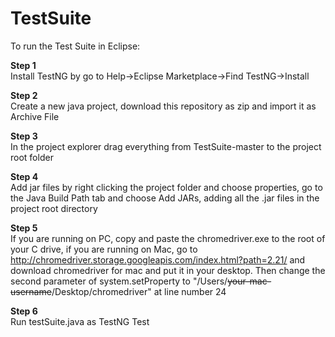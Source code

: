 # TestSuite
To run the Test Suite in Eclipse:

   __Step 1__  
   Install TestNG by go to Help->Eclipse Marketplace->Find TestNG->Install

   __Step 2__  
   Create a new java project, download this repository as zip and import it as Archive File

   __Step 3__  
   In the project explorer drag everything from TestSuite-master to the project root folder
   
   __Step 4__  
   Add jar files by right clicking the project folder and choose properties, go to the Java Build Path tab and choose Add JARs, adding all the .jar files in the project root directory

   __Step 5__  
   If you are running on PC, copy and paste the chromedriver.exe to the root of your C drive, if you are running on Mac, go to http://chromedriver.storage.googleapis.com/index.html?path=2.21/ and download chromedriver for mac and put it in your desktop. Then change the second parameter of system.setProperty to "/Users/~~your-mac-username~~/Desktop/chromedriver" at line number 24

   __Step 6__  
   Run testSuite.java as TestNG Test
